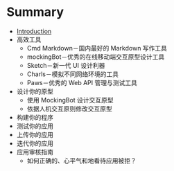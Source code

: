 # Summary

* [Introduction](README.md)
* 高效工具
   * Cmd Markdown－国内最好的 Markdown 写作工具
   * mockingBot－优秀的在线移动端交互原型设计工具
   * Sketch－新一代 UI 设计利器
   * Charls－模拟不同网络环境的工具
   * Paws－优秀的 Web API 管理与测试工具
* 设计你的原型
   * 使用 MockingBot 设计交互原型
   * 依据人机交互原则修改交互原型
* 构建你的程序
* 测试你的应用
* 上传你的应用
* 迭代你的应用
* 应用审核指南
   * 如何正确的、心平气和地看待应用被拒？

